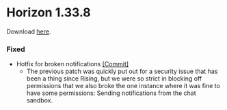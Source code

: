 # Horizon 1.33.8

Download [here](https://horizn.moe/download.html?ver=v1.33.8).

### Fixed

- Hotfix for broken notifications [[Commit]](https://github.com/Fchat-Horizon/Horizon/commit/e47e37359de1bbba42d9074464a01eae42cb00f4)
  - The previous patch was quickly put out for a security issue that has been a thing since Rising, but we were so strict in blocking off permissions that we also broke the one instance where it was fine to have some permissions: Sending notifications from the chat sandbox.
